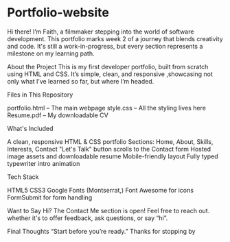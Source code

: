 # Portfolio-website
Hi there! I’m Faith, a filmmaker stepping into the world of software development. This portfolio marks week 2 of a journey that blends creativity and code. It's still a work-in-progress, but every section represents a milestone on my learning path.

 About the Project
This is my first developer portfolio, built from scratch using HTML and CSS. It’s simple, clean, and responsive ,showcasing not only what I’ve learned so far, but where I’m headed.

Files in This Repository

portfolio.html – The main webpage
style.css – All the styling lives here
Resume.pdf – My downloadable CV

What's Included

A clean, responsive HTML & CSS portfolio
Sections: Home, About, Skills, Interests, Contact
"Let's Talk" button scrolls to the Contact form
Hosted image assets and downloadable resume
Mobile-friendly layout
Fully typed typewriter intro animation

Tech Stack

HTML5
CSS3
Google Fonts (Montserrat,)
Font Awesome for icons
FormSubmit for form handling

Want to Say Hi?
The Contact Me section is open! Feel free to reach out. whether it's to offer feedback, ask questions, or say “hi”.

 Final Thoughts
“Start before you’re ready.”
Thanks for stopping by


















